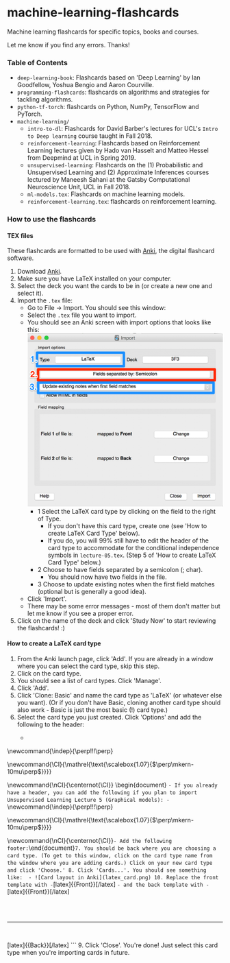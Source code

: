 # machine-learning-flashcards
Machine learning flashcards for specific topics, books and courses.

Let me know if you find any errors. Thanks!

### Table of Contents
- `deep-learning-book`: Flashcards based on 'Deep Learning' by Ian Goodfellow, Yoshua Bengio and Aaron Courville.
- `programming-flashcards`: flashcards on algorithms and strategies for tackling algorithms.
- `python-tf-torch`: flashcards on Python, NumPy, TensorFlow and PyTorch.
- `machine-learning/`
    - `intro-to-dl`: Flashcards for David Barber's lectures for UCL's `Intro to Deep learning` course taught in Fall 2018.
    - `reinforcement-learning`: Flashcards based on Reinforcement Learning lectures given by Hado van Hasselt and Matteo Hessel from Deepmind at UCL in Spring 2019.
    - `unsupervised-learning`: Flashcards on the (1) Probabilistic and Unsupervised Learning and (2) Approximate Inferences courses lectured by Maneesh Sahani at the Gatsby Computational Neuroscience Unit, UCL in Fall 2018.
    - `ml-models.tex`: Flashcards on machine learning models.
    - `reinforcement-learning.tex`: flashcards on reinforcement learning.

### How to use the flashcards

#### TEX files

These flashcards are formatted to be used with [Anki](https://apps.ankiweb.net/), the digital flashcard software.

1. Download [Anki](https://apps.ankiweb.net/).
2. Make sure you have LaTeX installed on your computer. 
3. Select the deck you want the cards to be in (or create a new one and select it). 
4. Import the `.tex` file:
    - Go to File -> Import. You should see this window:
    - Select the `.tex` file you want to import.
    - You should see an Anki screen with import options that looks like this:  ![How to import tex files to Anki](how_to_anki.png)
        - 1 Select the LaTeX card type by clicking on the field to the right of Type.
            - If you don't have this card type, create one (see 'How to create LaTeX Card Type' below).
            - If you do, you will 99% still have to edit the header of the card type to accommodate for the conditional independence symbols in `lecture-05.tex`. (Step 5 of 'How to create LaTeX Card Type' below.)
        - 2 Choose to have fields separated by a semicolon (; char).
            - You should now have two fields in the file.
        - 3 Choose to update existing notes when the first field matches (optional but is generally a good idea).
    - Click 'Import'.
    - There may be some error messages - most of them don't matter but let me know if you see a proper error.
5. Click on the name of the deck and click 'Study Now' to start reviewing the flashcards! :)

#### How to create a LaTeX card type

1. From the Anki launch page, click 'Add'. If you are already in a window where you can select the card type, skip this step.
2. Click on the card type.
3. You should see a list of card types. Click 'Manage'.
4. Click 'Add'.
5. Click 'Clone: Basic' and name the card type as 'LaTeX' (or whatever else you want). (Or if you don't have Basic, cloning another card type should also work - Basic is just the most basic (!) card type.) 
6. Select the card type you just created. Click 'Options' and add the following to the header:
    - ```\documentclass[12pt]{article} \usepackage{amssymb,amsmath,amsfonts,mathrsfs, graphicx} \usepackage[paperwidth=5in, paperheight=100in]{geometry} \pagestyle{empty} \setlength{\parindent}{0in}
\newcommand{\indep}{\perp\!\!\!\perp}

\newcommand{\CI}{\mathrel{\text{\scalebox{1.07}{$\perp\mkern-10mu\perp$}}}}

\newcommand{\nCI}{\centernot{\CI}}
\begin{document} 
    ```
    - If you already have a header, you can add the following if you plan to import  Unsupervised Learning Lecture 5 (Graphical models):
    - ```\newcommand{\indep}{\perp\!\!\!\perp}

\newcommand{\CI}{\mathrel{\text{\scalebox{1.07}{$\perp\mkern-10mu\perp$}}}}

\newcommand{\nCI}{\centernot{\CI}}```
    - Add the following footer:
        ```\end{document}```
7. You should be back where you are choosing a card type. (To get to this window, click on the card type name from the window where you are adding cards.) Click on your new card type and click 'Choose.'
8. Click 'Cards...'. You should see something like: 
    - ![Card layout in Anki](latex_card.png)
10. Replace the front template with
    - ```[latex]{{Front}}[/latex] ```
    - and the back template with
    - ```[latex]{{Front}}[/latex]

<br /><br />
<hr id=answer>
<br />

[latex]{{Back}}[/latex] ```
9. Click 'Close'. You're done! Just select this card type when you're importing cards in future.
